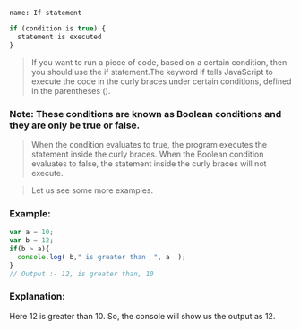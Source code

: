 ```ngMeta
name: If statement
```

```javascript
if (condition is true) {
  statement is executed
}
```

> If you want to run a piece of code, based on a certain condition, then you should use the if statement.The keyword if tells JavaScript to execute the code in the curly braces under certain conditions, defined in the parentheses (). 

### Note: These conditions are known as Boolean conditions and they are only be true or false. 

> When the condition evaluates to true, the program executes the statement inside the curly braces. When the Boolean condition evaluates to false, the statement inside the curly braces will not execute.

> Let us see some more examples.

### Example:

```javascript
var a = 10;
var b = 12;
if(b > a){
  console.log( b," is greater than  ", a  );
}
// Output :- 12, is greater than, 10
```

### Explanation: 

Here 12 is greater than 10. So, the console will show us the output as 12.
